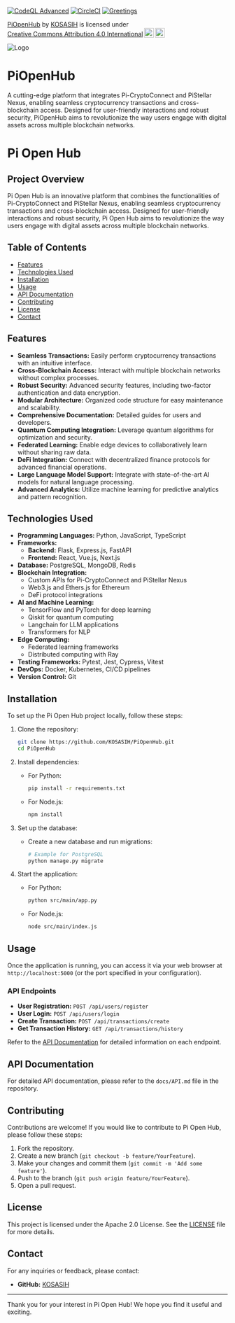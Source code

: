 [![CodeQL Advanced](https://github.com/KOSASIH/PiOpenHub/actions/workflows/codeql.yml/badge.svg)](https://github.com/KOSASIH/PiOpenHub/actions/workflows/codeql.yml)
[![CircleCI](https://dl.circleci.com/status-badge/img/gh/KOSASIH/PiOpenHub/tree/main.svg?style=svg)](https://dl.circleci.com/status-badge/redirect/gh/KOSASIH/PiOpenHub/tree/main)
[![Greetings](https://github.com/KOSASIH/PiOpenHub/actions/workflows/greetings.yml/badge.svg)](https://github.com/KOSASIH/PiOpenHub/actions/workflows/greetings.yml)

<p xmlns:cc="http://creativecommons.org/ns#" xmlns:dct="http://purl.org/dc/terms/"><a property="dct:title" rel="cc:attributionURL" href="https://github.com/KOSASIH/PiOpenHub">PiOpenHub</a> by <a rel="cc:attributionURL dct:creator" property="cc:attributionName" href="https://www.linkedin.com/in/kosasih-81b46b5a">KOSASIH</a> is licensed under <a href="https://creativecommons.org/licenses/by/4.0/?ref=chooser-v1" target="_blank" rel="license noopener noreferrer" style="display:inline-block;">Creative Commons Attribution 4.0 International<img style="height:22px!important;margin-left:3px;vertical-align:text-bottom;" src="https://mirrors.creativecommons.org/presskit/icons/cc.svg?ref=chooser-v1" alt=""><img style="height:22px!important;margin-left:3px;vertical-align:text-bottom;" src="https://mirrors.creativecommons.org/presskit/icons/by.svg?ref=chooser-v1" alt=""></a></p>

![Logo](src/main/assets/images/piopenhub_logo.png) 

# PiOpenHub
A cutting-edge platform that integrates Pi-CryptoConnect and PiStellar Nexus, enabling seamless cryptocurrency transactions and cross-blockchain access. Designed for user-friendly interactions and robust security, PiOpenHub aims to revolutionize the way users engage with digital assets across multiple blockchain networks.

# Pi Open Hub

## Project Overview
Pi Open Hub is an innovative platform that combines the functionalities of Pi-CryptoConnect and PiStellar Nexus, enabling seamless cryptocurrency transactions and cross-blockchain access. Designed for user-friendly interactions and robust security, Pi Open Hub aims to revolutionize the way users engage with digital assets across multiple blockchain networks.

## Table of Contents
- [Features](#features)
- [Technologies Used](#technologies-used)
- [Installation](#installation)
- [Usage](#usage)
- [API Documentation](#api-documentation)
- [Contributing](#contributing)
- [License](#license)
- [Contact](#contact)

## Features
- **Seamless Transactions:** Easily perform cryptocurrency transactions with an intuitive interface.
- **Cross-Blockchain Access:** Interact with multiple blockchain networks without complex processes.
- **Robust Security:** Advanced security features, including two-factor authentication and data encryption.
- **Modular Architecture:** Organized code structure for easy maintenance and scalability.
- **Comprehensive Documentation:** Detailed guides for users and developers.
- **Quantum Computing Integration:** Leverage quantum algorithms for optimization and security.
- **Federated Learning:** Enable edge devices to collaboratively learn without sharing raw data.
- **DeFi Integration:** Connect with decentralized finance protocols for advanced financial operations.
- **Large Language Model Support:** Integrate with state-of-the-art AI models for natural language processing.
- **Advanced Analytics:** Utilize machine learning for predictive analytics and pattern recognition.

## Technologies Used
- **Programming Languages:** Python, JavaScript, TypeScript
- **Frameworks:** 
  - **Backend:** Flask, Express.js, FastAPI
  - **Frontend:** React, Vue.js, Next.js
- **Database:** PostgreSQL, MongoDB, Redis
- **Blockchain Integration:** 
  - Custom APIs for Pi-CryptoConnect and PiStellar Nexus
  - Web3.js and Ethers.js for Ethereum
  - DeFi protocol integrations
- **AI and Machine Learning:**
  - TensorFlow and PyTorch for deep learning
  - Qiskit for quantum computing
  - Langchain for LLM applications
  - Transformers for NLP
- **Edge Computing:**
  - Federated learning frameworks
  - Distributed computing with Ray
- **Testing Frameworks:** Pytest, Jest, Cypress, Vitest
- **DevOps:** Docker, Kubernetes, CI/CD pipelines
- **Version Control:** Git

## Installation
To set up the Pi Open Hub project locally, follow these steps:

1. Clone the repository:
   ```bash
   git clone https://github.com/KOSASIH/PiOpenHub.git
   cd PiOpenHub
   ```

2. Install dependencies:
   - For Python:
     ```bash
     pip install -r requirements.txt
     ```
   - For Node.js:
     ```bash
     npm install
     ```

3. Set up the database:
   - Create a new database and run migrations:
     ```bash
     # Example for PostgreSQL
     python manage.py migrate
     ```

4. Start the application:
   - For Python:
     ```bash
     python src/main/app.py
     ```
   - For Node.js:
     ```bash
     node src/main/index.js
     ```

## Usage
Once the application is running, you can access it via your web browser at `http://localhost:5000` (or the port specified in your configuration). 

### API Endpoints
- **User Registration:** `POST /api/users/register`
- **User Login:** `POST /api/users/login`
- **Create Transaction:** `POST /api/transactions/create`
- **Get Transaction History:** `GET /api/transactions/history`

Refer to the [API Documentation](src/docs/API.md) for detailed information on each endpoint.

## API Documentation
For detailed API documentation, please refer to the `docs/API.md` file in the repository.

## Contributing
Contributions are welcome! If you would like to contribute to Pi Open Hub, please follow these steps:

1. Fork the repository.
2. Create a new branch (`git checkout -b feature/YourFeature`).
3. Make your changes and commit them (`git commit -m 'Add some feature'`).
4. Push to the branch (`git push origin feature/YourFeature`).
5. Open a pull request.

## License
This project is licensed under the Apache 2.0 License. See the [LICENSE](LICENSE) file for more details.

## Contact
For any inquiries or feedback, please contact:
- **GitHub:** [KOSASIH](https://github.com/KOSASIH)

---

Thank you for your interest in Pi Open Hub! We hope you find it useful and exciting.
